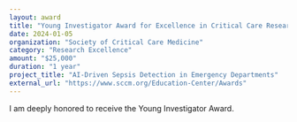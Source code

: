 ```yaml
---
layout: award
title: "Young Investigator Award for Excellence in Critical Care Research"
date: 2024-01-05
organization: "Society of Critical Care Medicine"
category: "Research Excellence"
amount: "$25,000"
duration: "1 year"
project_title: "AI-Driven Sepsis Detection in Emergency Departments"
external_url: "https://www.sccm.org/Education-Center/Awards"
---
```


I am deeply honored to receive the Young Investigator Award.

<!-- Content truncated for brevity -->
